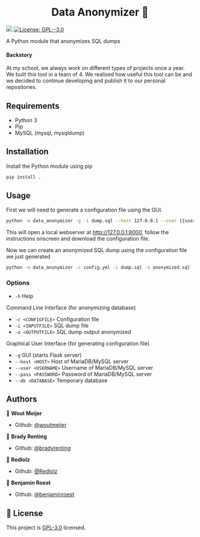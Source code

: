 <h1 align="center">Data Anonymizer 💾</h1>
<p>
  <img src="https://img.shields.io/badge/python-v3-blue">
  <a href="https://github.com/curant/data-anonymizer/blob/master/LICENSE" target="_blank">
    <img alt="License: GPL--3.0" src="https://img.shields.io/badge/License-GPL--3.0-yellow.svg" />
  </a>
</p>

A Python module that anonymizes SQL dumps

#### Backstory

At my school, we always work on different types of projects once a year.
We built this tool in a team of 4. We realised how useful this tool can be and we decided to continue developing and publish it to our personal repositories.

## Requirements

* Python 3
* Pip
* MySQL (mysql, mysqldump)

## Installation

Install the Python module using pip

```sh
pip install .
```

## Usage

First we will need to generate a configuration file using the GUI.

```sh
python -m data_anonymizer -g -i dump.sql --host 127.0.0.1 --user {{username}} --pass {{password}} --db anonymize
```

This will open a local webserver at <http://127.0.0.1:8000>, follow the instructions onscreen and download the configuration file.

Now we can create an anonymized SQL dump using the configuration file we just generated

```sh
python -m data_anonymizer -c config.yml -i dump.sql -o anonymized.sql
```

### Options

- `-h` Help

Command Line Interface (for anonymizing database)

- `-c <CONFIGFILE>` Configuration file
- `-i <INPUTFILE>` SQL dump file
- `-o <OUTPUTFILE>` SQL dump output anonymized

Graphical User Interface (for generating configuration file)

- `-g` GUI (starts Flask server)
- `--host <HOST>` Host of MariaDB/MySQL server
- `--user <USERNAME>` Username of MariaDB/MySQL server
- `--pass <PASSWORD>` Password of MariaDB/MySQL server
- `--db <DATABASE>` Temporary database

## Authors
👤 **Wout Meijer**

* Github: [@woutmeijer](https://github.com/woutmeijer)

👤 **Brady Renting**

* Github: [@bradyrenting](https://github.com/bradyrenting)

👤 **Redlolz**

* Github: [@Redlolz](https://github.com/Redlolz)

👤 **Benjamin Roest**

* Github: [@benjaminroest](https://github.com/benjaminroest)


## 📝 License

This project is [GPL-3.0](https://github.com/woutmeijer/data-anonymizer/blob/master/LICENSE) licensed.
